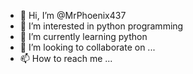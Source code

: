 - 👋 Hi, I’m @MrPhoenix437
- 👀 I’m interested in python programming 
- 🌱 I’m currently learning python
- 💞️ I’m looking to collaborate on ...
- 📫 How to reach me ...

<!---
MrPhoenix437/MrPhoenix437 is a ✨ special ✨ repository because its `README.md` (this file) appears on your GitHub profile.
You can click the Preview link to take a look at your changes.
--->
